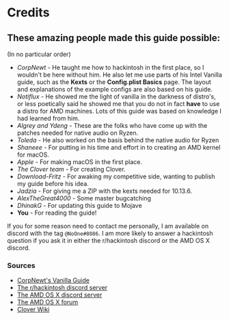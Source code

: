 # Credits

## These amazing people made this guide possible:

\(In no particular order\)

* _CorpNewt_ - He taught me how to hackintosh in the first place, so I wouldn't be here without him.  He also let me use parts of his Intel Vanilla guide, such as the **Kexts** or the **Config.plist Basics** page. The layout and explanations of the example configs are also based on his guide.
* _Notiflux_ - He showed me the light of vanilla in the darkness of distro's, or less poetically said he showed me that you do not in fact **have** to use a distro for AMD machines. Lots of this guide was based on knowledge I had learned from him.
* _Algrey and Ydeng -_ These are the folks who have come up with the patches needed for native audio on Ryzen.
* _Toleda_ - He also worked on the basis behind the native audio for Ryzen
* _Shaneee -_ For putting in his time and effort in to creating an AMD kernel for macOS.
* _Apple_ - For making macOS in the first place.
* _The Clover team -_ For creating Clover.
* _Download-Fritz -_ For awaking my competitive side, wanting to publish my guide before his idea.
* _Jadzia -_ For giving me a ZIP with the kexts needed for 10.13.6.
* _AlexTheGreat4000 -_ Some master bugcatching
* _DhinakG_ - For updating this guide to Mojave
* **You** - For reading the guide!

If you for some reason need to contact me personally, I am available on discord with the tag `@NoOne#8086`. I am more likely to answer a hackintosh question if you ask it in either the r/hackintosh discord or the AMD OS X discord.

### Sources

* [CorpNewt's Vanilla Guide](https://hackintosh.gitbook.io/-r-hackintosh-vanilla-desktop-guide/)
* [The r/hackintosh discord server](https://discord.gg/9gvcdFj)
* [The AMD OS X discord server](https://discord.gg/QXuW558)
* [The AMD OS X forum](https://amd-osx.com)
* [Clover Wiki](https://clover-wiki.zetam.org/Home)

